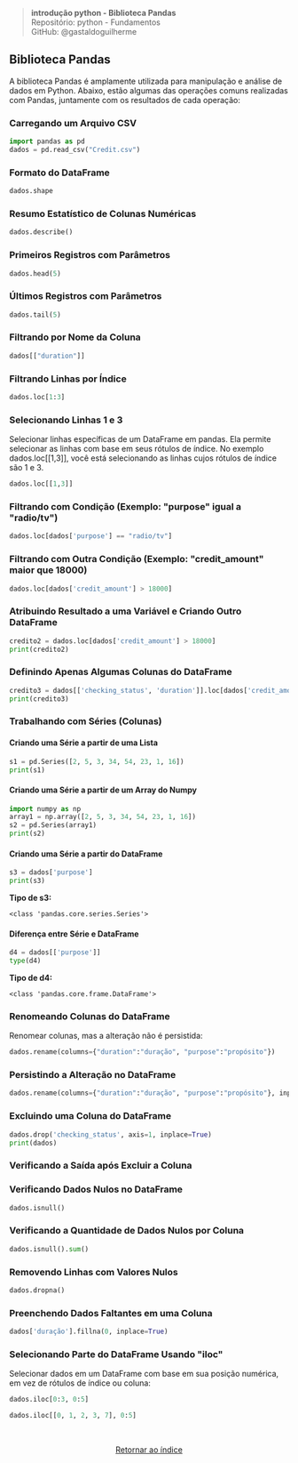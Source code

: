>**introdução python - Biblioteca Pandas**    
> Repositório: python - Fundamentos  
> GitHub: @gastaldoguilherme
&nbsp;

## Biblioteca Pandas

A biblioteca Pandas é amplamente utilizada para manipulação e análise de dados em Python. Abaixo, estão algumas das operações comuns realizadas com Pandas, juntamente com os resultados de cada operação:

### Carregando um Arquivo CSV

```python
import pandas as pd
dados = pd.read_csv("Credit.csv")
```

### Formato do DataFrame

```python
dados.shape
```


### Resumo Estatístico de Colunas Numéricas

```python
dados.describe()
```

### Primeiros Registros com Parâmetros

```python
dados.head(5)
```

### Últimos Registros com Parâmetros

```python
dados.tail(5)
```

### Filtrando por Nome da Coluna

```python
dados[["duration"]]
```

### Filtrando Linhas por Índice

```python
dados.loc[1:3]
```

### Selecionando Linhas 1 e 3

Selecionar linhas específicas de um DataFrame em pandas. Ela permite selecionar as linhas com base em seus rótulos de índice. 
No exemplo dados.loc[[1,3]], você está selecionando as linhas cujos rótulos de índice são 1 e 3.

```python
dados.loc[[1,3]]
```

### Filtrando com Condição (Exemplo: "purpose" igual a "radio/tv")

```python
dados.loc[dados['purpose'] == "radio/tv"]
```

### Filtrando com Outra Condição (Exemplo: "credit_amount" maior que 18000)

```python
dados.loc[dados['credit_amount'] > 18000]
```

### Atribuindo Resultado a uma Variável e Criando Outro DataFrame

```python
credito2 = dados.loc[dados['credit_amount'] > 18000]
print(credito2)
```

### Definindo Apenas Algumas Colunas do DataFrame

```python
credito3 = dados[['checking_status', 'duration']].loc[dados['credit_amount'] > 18000]
print(credito3)
```

### Trabalhando com Séries (Colunas)

#### Criando uma Série a partir de uma Lista

```python
s1 = pd.Series([2, 5, 3, 34, 54, 23, 1, 16])
print(s1)
```

#### Criando uma Série a partir de um Array do Numpy

```python
import numpy as np
array1 = np.array([2, 5, 3, 34, 54, 23, 1, 16])
s2 = pd.Series(array1)
print(s2)
```

#### Criando uma Série a partir do DataFrame

```python
s3 = dados['purpose']
print(s3)
```

**Tipo de s3:**
```
<class 'pandas.core.series.Series'>
```

#### Diferença entre Série e DataFrame

```python
d4 = dados[['purpose']]
type(d4)
```

**Tipo de d4:**
```
<class 'pandas.core.frame.DataFrame'>
```

### Renomeando Colunas do DataFrame

Renomear colunas, mas a alteração não é persistida:

```python
dados.rename(columns={"duration":"duração", "purpose":"propósito"})
```

### Persistindo a Alteração no DataFrame

```python
dados.rename(columns={"duration":"duração", "purpose":"propósito"}, inplace=True)
```

### Excluindo uma Coluna do DataFrame

```python
dados.drop('checking_status', axis=1, inplace=True)
print(dados)
```

### Verificando a Saída após Excluir a Coluna

### Verificando Dados Nulos no DataFrame

```python
dados.isnull()
```

### Verificando a Quantidade de Dados Nulos por Coluna

```python
dados.isnull().sum()
```

### Removendo Linhas com Valores Nulos

```python
dados.dropna()
```

### Preenchendo Dados Faltantes em uma Coluna

```python
dados['duração'].fillna(0, inplace=True)
```

### Selecionando Parte do DataFrame Usando "iloc"

Selecionar dados em um DataFrame com base em sua posição numérica, em vez de rótulos de índice ou coluna:

```python
dados.iloc[0:3, 0:5]
```

```python
dados.iloc[[0, 1, 2, 3, 7], 0:5]
```




&nbsp;

<div align="center">
   
[Retornar ao índice](/README.md)

</div>